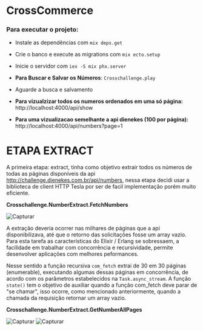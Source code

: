 # CrossCommerce
### Para executar o projeto:
- Instale as dependências com `mix deps.get`
- Crie o banco e execute as migrations com `mix ecto.setup`
- Inicie o servidor com `iex -S mix phx.server`

- **Para Buscar e Salvar os Números**: `Crosschallenge.play`
- Aguarde a busca e salvamento
- **Para vizualzizar todos os numeros ordenados em uma só página:** http://localhost:4000/api/show
- **Para uma vizualizacao semelhante a api dienekes (100 por página):** http://localhost:4000/api/numbers?page=1

# ETAPA EXTRACT
A primeira etapa: extract, tinha como objetivo extrair todos os números de todas
as páginas disponíveis da api http://challenge.dienekes.com.br/api/numbers, nessa etapa decidi usar a biblioteca de client HTTP 
Tesla por ser de facil implementação porém muito eficiente.

**Crosschallenge.NumberExtract.FetchNumbers**


![Capturar](https://user-images.githubusercontent.com/32686962/147984161-1c5ff8f6-8d64-412c-90cf-ef0278cede85.PNG)

A extração deveria ocorrer nas milhares de páginas que a api disponibilizava, até que o retorno das solicitações fosse um array vazio. Para esta tarefa as características do Elixir / Erlang se sobressaem, a facilidade em trabalhar com concorrência e recursividade, permite desenvolver aplicações com melhores peformances. 

Nesse sentido a função recursiva `com_fetch` extrai de 30 em 30 páginas (enumerable), executando algumas dessas páginas em concorrência, de acordo com os parâmetros estabelecidos na `Task.async_stream`. A função `state()` tem o objetivo de auxiliar quando a função com_fetch deve parar de "se chamar", isso ocorre, como mencionado anteriormente, quando a chamada da requisição retornar um array vazio.

**Crosschallenge.NumberExtract.GetNumberAllPages**

![Capturar](https://user-images.githubusercontent.com/32686962/147985326-9deefff5-165e-4095-97fb-09c185817ae9.PNG)
![Capturar](https://user-images.githubusercontent.com/32686962/147985421-dc76da80-3849-4ba9-bf34-2cf745d2295c.PNG)
